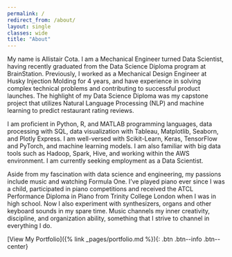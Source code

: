 ```yaml
---
permalink: /
redirect_from: /about/
layout: single
classes: wide
title: "About"
---
```


My name is Allistair Cota. I am a Mechanical Engineer turned Data Scientist, having recently graduated from the Data Science Diploma program at BrainStation. Previously, I worked as a Mechanical Design Engineer at Husky Injection Molding for 4 years, and have experience in solving complex technical problems and contributing to successful product launches. The highlight of my Data Science Diploma was my capstone project that utilizes Natural Language Processing (NLP) and machine learning to predict restaurant rating reviews.

I am proficient in Python, R, and MATLAB programming languages, data processing with SQL, data visualization with Tableau, Matplotlib, Seaborn, and Plotly Express. I am well-versed with Scikit-Learn, Keras, TensorFlow and PyTorch, and machine learning models. I am also familiar with big data tools such as Hadoop, Spark, Hive, and working within the AWS environment. I am currently seeking employment as a Data Scientist.

Aside from my fascination with data science and engineering, my passions include music and watching Formula One. I’ve played piano ever since I was a child, participated in piano competitions and received the ATCL Performance Diploma in Piano from Trinity College London when I was in high school. Now I also experiment with synthesizers, organs and other keyboard sounds in my spare time. Music channels my inner creativity, discipline, and organization ability, something that I strive to channel in everything I do.

[View My Portfolio]({% link _pages/portfolio.md %}){: .btn .btn--info .btn--center}